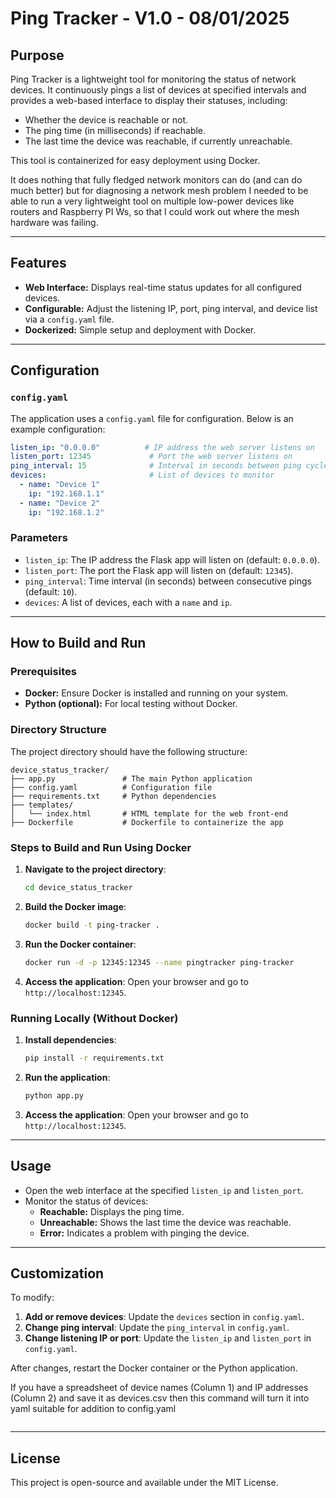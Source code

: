 
# Ping Tracker - V1.0 - 08/01/2025

## Purpose
Ping Tracker is a lightweight tool for monitoring the status of network devices. It continuously pings a list of devices at specified intervals and provides a web-based interface to display their statuses, including:
- Whether the device is reachable or not.
- The ping time (in milliseconds) if reachable.
- The last time the device was reachable, if currently unreachable.

This tool is containerized for easy deployment using Docker.

It does nothing that fully fledged network monitors can do (and can do much better) but for diagnosing a network mesh problem I needed to be able to run a very lightweight tool on multiple low-power devices like routers and Raspberry PI Ws, so that I could work out where the mesh hardware was failing.

---

## Features
- **Web Interface:** Displays real-time status updates for all configured devices.
- **Configurable:** Adjust the listening IP, port, ping interval, and device list via a `config.yaml` file.
- **Dockerized:** Simple setup and deployment with Docker.

---

## Configuration

### `config.yaml`
The application uses a `config.yaml` file for configuration. Below is an example configuration:

```yaml
listen_ip: "0.0.0.0"          # IP address the web server listens on
listen_port: 12345             # Port the web server listens on
ping_interval: 15              # Interval in seconds between ping cycles
devices:                       # List of devices to monitor
  - name: "Device 1"
    ip: "192.168.1.1"
  - name: "Device 2"
    ip: "192.168.1.2"
```

### Parameters
- `listen_ip`: The IP address the Flask app will listen on (default: `0.0.0.0`).
- `listen_port`: The port the Flask app will listen on (default: `12345`).
- `ping_interval`: Time interval (in seconds) between consecutive pings (default: `10`).
- `devices`: A list of devices, each with a `name` and `ip`.

---

## How to Build and Run

### Prerequisites
- **Docker:** Ensure Docker is installed and running on your system.
- **Python (optional):** For local testing without Docker.

### Directory Structure
The project directory should have the following structure:

```
device_status_tracker/
├── app.py               # The main Python application
├── config.yaml          # Configuration file
├── requirements.txt     # Python dependencies
├── templates/
│   └── index.html       # HTML template for the web front-end
├── Dockerfile           # Dockerfile to containerize the app
```

### Steps to Build and Run Using Docker

1. **Navigate to the project directory**:
   ```bash
   cd device_status_tracker
   ```

2. **Build the Docker image**:
   ```bash
   docker build -t ping-tracker .
   ```

3. **Run the Docker container**:
   ```bash
   docker run -d -p 12345:12345 --name pingtracker ping-tracker
   ```

4. **Access the application**:
   Open your browser and go to `http://localhost:12345`.

### Running Locally (Without Docker)

1. **Install dependencies**:
   ```bash
   pip install -r requirements.txt
   ```

2. **Run the application**:
   ```bash
   python app.py
   ```

3. **Access the application**:
   Open your browser and go to `http://localhost:12345`.

---

## Usage

- Open the web interface at the specified `listen_ip` and `listen_port`.
- Monitor the status of devices:
  - **Reachable:** Displays the ping time.
  - **Unreachable:** Shows the last time the device was reachable.
  - **Error:** Indicates a problem with pinging the device.

---

## Customization

To modify:
1. **Add or remove devices**: Update the `devices` section in `config.yaml`.
2. **Change ping interval**: Update the `ping_interval` in `config.yaml`.
3. **Change listening IP or port**: Update the `listen_ip` and `listen_port` in `config.yaml`.

After changes, restart the Docker container or the Python application.

If you have a spreadsheet of device names (Column 1) and IP addresses (Column 2) and save it as devices.csv then this command will turn it into yaml suitable for addition to config.yaml

```tr -d '\r' < devices.csv | awk 'BEGIN { FS="," } { if ($1 != "") print "  - name: \"" $1 "\"\n    ip: \"" $2 "\"\n"; else print "" }' >temp.yaml
```

---

## License
This project is open-source and available under the MIT License.


